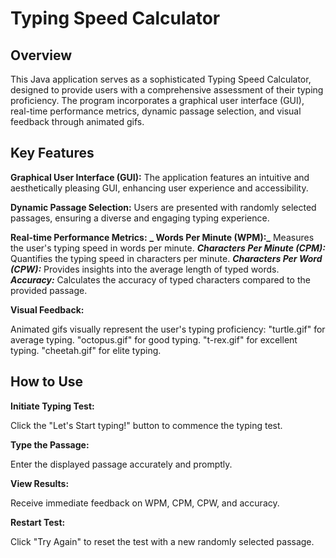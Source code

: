 # Typing Speed Calculator

## Overview

This Java application serves as a sophisticated Typing Speed Calculator, designed to provide users with a comprehensive assessment of their typing proficiency. The program incorporates a graphical user interface (GUI), real-time performance metrics, dynamic passage selection, and visual feedback through animated gifs.

## Key Features

**Graphical User Interface (GUI):** The application features an intuitive and aesthetically pleasing GUI, enhancing user experience and accessibility.

**Dynamic Passage Selection:** Users are presented with randomly selected passages, ensuring a diverse and engaging typing experience.

**Real-time Performance Metrics:**
     **_ Words Per Minute (WPM):_** Measures the user's typing speed in words per minute.
   **_Characters Per Minute (CPM):_** Quantifies the typing speed in characters per minute.
    **_Characters Per Word (CPW):_** Provides insights into the average length of typed words.
      **_Accuracy:_** Calculates the accuracy of typed characters compared to the provided passage.
      
**Visual Feedback:**

Animated gifs visually represent the user's typing proficiency:
"turtle.gif" for average typing.
"octopus.gif" for good typing.
"t-rex.gif" for excellent typing.
"cheetah.gif" for elite typing.

## How to Use

**Initiate Typing Test:**

Click the "Let's Start typing!" button to commence the typing test.

**Type the Passage:**

Enter the displayed passage accurately and promptly.

**View Results:**

Receive immediate feedback on WPM, CPM, CPW, and accuracy.

**Restart Test:**

Click "Try Again" to reset the test with a new randomly selected passage.
